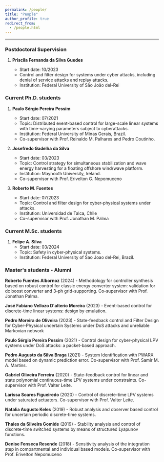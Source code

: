 ```yaml
---
permalink: /people/
title: "People"
author_profile: true
redirect_from: 
  - /people.html
---
```


---


### Postdoctoral Supervision
1. **Priscila Fernanda da Silva Guedes**
   
   - Start date: 10/2023
   - Control and filter design for systems under cyber attacks, including denial of service attacks and replay attacks.
   - Institution: Federal University of São João del-Rei


### Current Ph.D. students

1. **Paulo Sérgio Pereira Pessim**
   - Start date: 07/2021
   - Topic: Distributed event-based control for large-scale linear systems with time-varying parameters subject to cyberattacks.
   - Institution: Federal University of Minas Gerais, Brazil.
   - Co-supervisor with Prof. Reinaldo M. Palhares and Pedro Coutinho.

2. **Josefredo Gadelha da Silva**
   - Start date: 03/2023
   - Topic: Control strategy for simultaneous stabilization and wave energy harvesting for a floating offshore wind/wave platform.
   - Institution: Maynooth University, Ireland.
   - Co-supervisor with Prof. Erivelton G. Nepomuceno
  
3. **Roberto M. Fuentes**
   - Start date: 07/2023
   - Topic: Control and filter design for cyber-physical systems under attacks.
   - Institution:  Universidad de Talca, Chile
   - Co-supervisor with Prof. Jonathan M. Palma
     
### Current M.Sc. students

1. **Felipe A. Silva**
   - Start date: 03/2024
   - Topic: Safety in cyber-physical systems.
   - Institution: Federal University of Sao Joao del-Rei, Brazil.
  
### Master's students - Alumni

**Roberto Fuentes Albornoz**
  (2024) - Methodology for controller synthesis based on robust control for classic energy converter system: validation for dc boost converter and 3-ph grid-supporting. Co-supervisor with Prof. Jonathan Palma.
  
  **José Fabiano Vellozo D'alterio Moreira**
  (2023) - Event-based control for discrete-time linear systems: design by emulation.

  **Pedro Moreira de Oliveira**
  (2023) - State-feedback control and Filter Design for Cyber-Physical uncertain Systems under DoS attacks and unreliable Markovian network

  **Paulo Sérgio Pereira Pessim**
   (2021) - Control design for cyber-physical LPV systems under DoS attacks: a packet-based approach.

  **Pedro Augusto da Silva Braga**
  (2021) - System Identification with PWARX model based on dynamic prediction error. Co-supervisor with Prof. Samir M. A. Martins.

  **Gabriel Oliveira Ferreira**
  (2020) - State-feedback control for linear and state polynomial continuous-time LPV systems under constraints. Co-supervisor with Prof. Valter Leite.

  **Larissa Soares Figueiredo**
  (2020) - Control of discrete-time LPV systems under saturated actuators. Co-supervisor with Prof. Valter Leite.

**Natalia Augusto Keles**
  (2019) - Robust analysis and observer based control for uncertain periodic discrete-time systems.

   **Thales da Silveira Gomide** 
  (2019) - Stability analysis and control of discrete-time switched systems by means of structured Lyapunov functions.

   **Denise Fonseca Resende**
  (2018) - Sensitivity analysis of the integration step in compartmental and individual based models.
  Co-supervisor with Prof. Erivelton Nepomuceno


